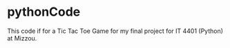 # pythonCode

This code if for a Tic Tac Toe Game for my final project for IT 4401 (Python) at Mizzou.
